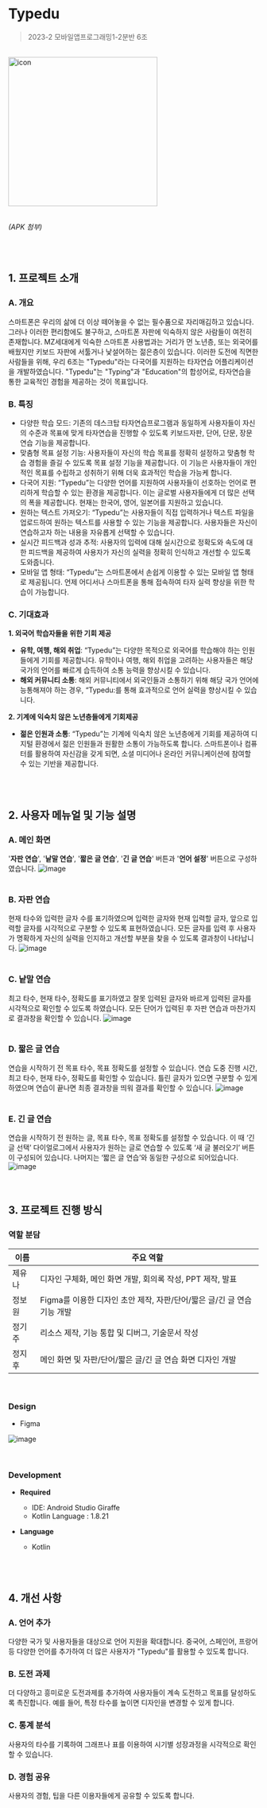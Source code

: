 # Typedu
> 2023-2 모바일앱프로그래밍1-2분반 6조

<br>
<img src="https://github.com/2023-MA-Team6/Typedu/assets/87629686/a4220975-3cc7-471c-8edf-e553daa70180" width="300px" height="300px" title="px(픽셀) 크기 설정" alt="icon"></img><br/>
<br>

*(APK 첨부)*

<br><br>

## 1. 프로젝트 소개
### A. 개요
 스마트폰은 우리의 삶에 더 이상 떼어놓을 수 없는 필수품으로 자리매김하고 있습니다. 그러나 이러한 편리함에도 불구하고, 스마트폰 자판에 익숙하지 않은 사람들이 여전히 존재합니다. MZ세대에게 익숙한 스마트폰 사용법과는 거리가 먼 노년층, 또는 외국어를 배웠지만 키보드 자판에 서툴거나 낯설어하는 젊은층이 있습니다. 이러한 도전에 직면한 사람들을 위해, 우리 6조는 "Typedu"라는 다국어를 지원하는 타자연습 어플리케이션을 개발하였습니다. "Typedu"는 "Typing"과 "Education"의 합성어로, 타자연습을 통한 교육적인 경험을 제공하는 것이 목표입니다.
<br>

### B. 특징
- 다양한 학습 모드: 기존의 데스크탑 타자연습프로그램과 동일하게 사용자들이 자신의 수준과 목표에 맞게 타자연습을 진행할 수 있도록 키보드자판, 단어, 단문, 장문 연습 기능을 제공합니다.
- 맞춤형 목표 설정 기능: 사용자들이 자신의 학습 목표를 정확히 설정하고 맞춤형 학습 경험을 즐길 수 있도록 목표 설정 기능을 제공합니다. 이 기능은 사용자들이 개인적인 목표를 수립하고 성취하기 위해 더욱 효과적인 학습을 가능케 합니다.
- 다국어 지원: “Typedu”는 다양한 언어를 지원하여 사용자들이 선호하는 언어로 편리하게 학습할 수 있는 환경을 제공합니다. 이는 글로벌 사용자들에게 더 많은 선택의 폭을 제공합니다. 현재는 한국어, 영어, 일본어를 지원하고 있습니다.
- 원하는 텍스트 가져오기: “Typedu”는 사용자들이 직접 입력하거나 텍스트 파일을 업로드하여 원하는 텍스트를 사용할 수 있는 기능을 제공합니다. 사용자들은 자신이 연습하고자 하는 내용을 자유롭게 선택할 수 있습니다. 
- 실시간 피드백과 성과 추적: 사용자의 입력에 대해 실시간으로 정확도와 속도에 대한 피드백을 제공하여 사용자가 자신의 실력을 정확히 인식하고 개선할 수 있도록 도와줍니다.
- 모바일 앱 형태: “Typedu”는 스마트폰에서 손쉽게 이용할 수 있는 모바일 앱 형태로 제공됩니다. 언제 어디서나 스마트폰을 통해 접속하여 타자 실력 향상을 위한 학습이 가능합니다.


### C. 기대효과
**1. 외국어 학습자들을 위한 기회 제공**

- **유학, 여행, 해외 취업**: “Typedu”는 다양한 목적으로 외국어를 학습해야 하는 인원들에게 기회를 제공합니다. 유학이나 여행, 해외 취업을 고려하는 사용자들은 해당 국가의 언어를 빠르게 습득하여 소통 능력을 향상시킬 수 있습니다. 
- **해외 커뮤니티 소통**: 해외 커뮤니티에서 외국인들과 소통하기 위해 해당 국가 언어에 능통해져야 하는 경우, “Typedu:를 통해 효과적으로 언어 실력을 향상시킬 수 있습니다.
 
**2. 기계에 익숙치 않은 노년층들에게 기회제공**

- **젊은 인원과 소통**: “Typedu”는 기계에 익숙치 않은 노년층에게 기회를 제공하여 디지털 환경에서 젊은 인원들과 원활한 소통이 가능하도록 합니다. 스마트폰이나 컴퓨터를 활용하여 자신감을 갖게 되면, 소셜 미디어나 온라인 커뮤니케이션에 참여할 수 있는 기반을 제공합니다.

<br><br>

## 2. 사용자 메뉴얼 및 기능 설명
### A. 메인 화면
'**자판 연습**', '**낱말 연습**', '**짧은 글 연습**', '**긴 글 연습**' 버튼과 '**언어 설정**' 버튼으로 구성하였습니다.
![image](https://github.com/2023-MA-Team6/Typedu/assets/87629686/29028b42-4cb3-4f34-a15a-1c17c1a2dc5b)
<br><br>

### B. 자판 연습
현재 타수와 입력한 글자 수를 표기하였으며 입력한 글자와 현재 입력할 글자, 앞으로 입력할 글자를 시각적으로 구분할 수 있도록 표현하였습니다. 모든 글자를 입력 후 사용자가 명확하게 자신의 실력을 인지하고 개선할 부분을 찾을 수 있도록 결과창이 나타납니다.
![image](https://github.com/2023-MA-Team6/Typedu/assets/87629686/0265fecb-65d7-443f-bc2d-d28add164c5d)
<br><br>

### C. 낱말 연습
최고 타수, 현재 타수, 정확도를 표기하였고 잘못 입력된 글자와 바르게 입력된 글자를 시각적으로 확인할 수 있도록 하였습니다. 모든 단어가 입력된 후 자판 연습과 마찬가지로 결과창을 확인할 수 있습니다.
![image](https://github.com/2023-MA-Team6/Typedu/assets/87629686/2b1346e8-46c0-45bb-9d2a-9b138599c973)
<br><br>

### D. 짧은 글 연습
연습을 시작하기 전 목표 타수, 목표 정확도를 설정할 수 있습니다. 연습 도중 진행 시간, 최고 타수, 현재 타수, 정확도를 확인할 수 있습니다. 틀린 글자가 있으면 구분할 수 있게 하였으며 연습이 끝나면 최종 결과창을 띄워 결과를 확인할 수 있습니다.
![image](https://github.com/2023-MA-Team6/Typedu/assets/87629686/c4003060-2125-4727-a739-c4ca2b3b9841)
<br><br>

### E. 긴 글 연습
연습을 시작하기 전 원하는 글, 목표 타수, 목표 정확도를 설정할 수 있습니다. 이 때 ‘긴 글 선택’ 다이얼로그에서 사용자가 원하는 글로 연습할 수 있도록 ‘새 글 불러오기’ 버튼이 구성되어 있습니다. 나머지는 ‘짧은 글 연습’와 동일한 구성으로 되어있습니다.
![image](https://github.com/2023-MA-Team6/Typedu/assets/87629686/c7621e3d-9a36-422f-b788-8eeae7ba9d38)
<br><br><br>

## 3. 프로젝트 진행 방식
### 역할 분담
  | 이름 | 주요 역할 |
  |------------|----------------------------------------------------------------|
  | 제유나 | 디자인 구체화, 메인 화면 개발, 회의록 작성, PPT 제작, 발표 |
  | 정보원 | Figma를 이용한 디자인 초안 제작, 자판/단어/짧은 글/긴 글 연습 기능 개발 |
  | 정기주 | 리소스 제작, 기능 통합 및 디버그, 기술문서 작성 |
  | 정지후 | 메인 화면 및 자판/단어/짧은 글/긴 글 연습 화면 디자인 개발 |

<br>

### Design
- Figma

![image](https://github.com/2023-MA-Team6/Typedu/assets/87629686/040cba4f-b194-47b4-a035-f5130e09af8a)

<br>

### Development
- **Required**
	- IDE: Android Studio Giraffe
	- Kotlin Language : 1.8.21

- **Language**
	- Kotlin
	
<br><br>

## 4. 개선 사항
### A. 언어 추가
다양한 국가 및 사용자들을 대상으로 언어 지원을 확대합니다. 중국어, 스페인어, 프랑어 		등 다양한 언어를 추가하여 더 많은 사용자가 "Typedu"를 활용할 수 있도록 합니다.
### B. 도전 과제
더 다양하고 흥미로운 도전과제를 추가하여 사용자들이 계속 도전하고 목표를 달성하도			록 촉진합니다. 예를 들어, 특정 타수를 높이면 디자인을 변경할 수 있게 합니다.
### C. 통계 분석
사용자의 타수를 기록하여 그래프나 표를 이용하여 시기별 성장과정을 시각적으로 확인			할 수 있습니다. 
### D. 경험 공유
사용자의 경험, 팁을 다른 이용자들에게 공유할 수 있도록 합니다. 
